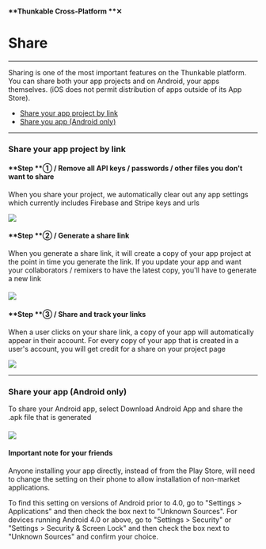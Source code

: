 #### **Thunkable Cross-Platform **✕

# Share

---

Sharing is one of the most important features on the Thunkable platform. You can share both your app projects and on Android, your apps themselves.  \(iOS does not permit distribution of apps outside of its App Store\).

* [Share your app project by link](#share-your-app-project-by-link)
* [Share you app \(Android only\)](#share-your-app-android-only)

---

### Share your app project by link

#### **Step **① / Remove all API keys / passwords / other files you don't want to share

When you share your project, we automatically clear out any app settings which currently includes Firebase and Stripe keys and urls

![](/assets/share-✕-fig-2.png)

#### **Step **② / Generate a share link

When you generate a share link, it will create a copy of your app project at the point in time you generate the link. If you update your app and want your collaborators / remixers to have the latest copy, you'll have to generate a new link

#### ![](/assets/share-✕-fig-1.gif)

#### **Step **③ / Share and track your links

When a user clicks on your share link, a copy of your app will automatically appear in their account. For every copy of your app that is created in a user's account, you will get credit for a share on your project page

![](/assets/share-✕-fig-3.png)

---

### Share your app \(Android only\)

To share your Android app, select Download Android App and share the .apk file that is generated

#### ![](/assets/share-✕-fig-4.png)

#### Important note for your friends

Anyone installing your app directly, instead of from the Play Store, will need to change the setting on their phone to allow installation of non-market applications.

To find this setting on versions of Android prior to 4.0, go to "Settings &gt; Applications" and then check the box next to "Unknown Sources". For devices running Android 4.0 or above, go to "Settings &gt; Security" or "Settings &gt; Security & Screen Lock" and then check the box next to "Unknown Sources" and confirm your choice.


